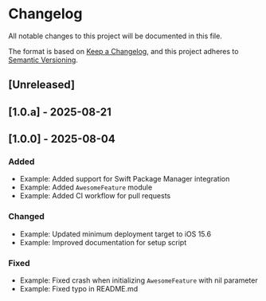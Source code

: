 # Changelog
All notable changes to this project will be documented in this file.

The format is based on [Keep a Changelog](https://keepachangelog.com/en/1.0.0/), and this project adheres to [Semantic Versioning](https://semver.org/spec/v2.0.0.html).

## [Unreleased]

## [1.0.a] - 2025-08-21

## [1.0.0] - 2025-08-04
### Added
- Example: Added support for Swift Package Manager integration
- Example: Added `AwesomeFeature` module
- Example: Added CI workflow for pull requests

### Changed
- Example: Updated minimum deployment target to iOS 15.6
- Example: Improved documentation for setup script

### Fixed
- Example: Fixed crash when initializing `AwesomeFeature` with nil parameter
- Example: Fixed typo in README.md
